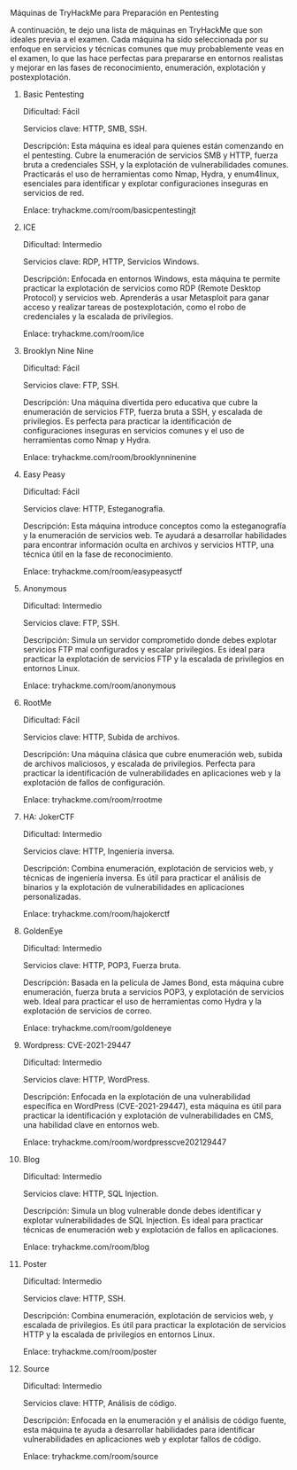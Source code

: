 Máquinas de TryHackMe para Preparación en Pentesting

A continuación, te dejo una lista de máquinas en TryHackMe que son ideales previa a el examen. Cada máquina ha sido seleccionada por su enfoque en servicios y técnicas comunes que muy probablemente veas en el examen, lo que las hace perfectas para prepararse en entornos realistas y mejorar en las fases de reconocimiento, enumeración, explotación y postexplotación.

1. Basic Pentesting

    Dificultad: Fácil

    Servicios clave: HTTP, SMB, SSH.

    Descripción: Esta máquina es ideal para quienes están comenzando en el pentesting. Cubre la enumeración de servicios SMB y HTTP, fuerza bruta a credenciales SSH, y la explotación de vulnerabilidades comunes. Practicarás el uso de herramientas como Nmap, Hydra, y enum4linux, esenciales para identificar y explotar configuraciones inseguras en servicios de red.

    Enlace: tryhackme.com/room/basicpentestingjt

2. ICE

    Dificultad: Intermedio

    Servicios clave: RDP, HTTP, Servicios Windows.

    Descripción: Enfocada en entornos Windows, esta máquina te permite practicar la explotación de servicios como RDP (Remote Desktop Protocol) y servicios web. Aprenderás a usar Metasploit para ganar acceso y realizar tareas de postexplotación, como el robo de credenciales y la escalada de privilegios.

    Enlace: tryhackme.com/room/ice

3. Brooklyn Nine Nine

    Dificultad: Fácil

    Servicios clave: FTP, SSH.

    Descripción: Una máquina divertida pero educativa que cubre la enumeración de servicios FTP, fuerza bruta a SSH, y escalada de privilegios. Es perfecta para practicar la identificación de configuraciones inseguras en servicios comunes y el uso de herramientas como Nmap y Hydra.

    Enlace: tryhackme.com/room/brooklynninenine

4. Easy Peasy

    Dificultad: Fácil

    Servicios clave: HTTP, Esteganografía.

    Descripción: Esta máquina introduce conceptos como la esteganografía y la enumeración de servicios web. Te ayudará a desarrollar habilidades para encontrar información oculta en archivos y servicios HTTP, una técnica útil en la fase de reconocimiento.

    Enlace: tryhackme.com/room/easypeasyctf

5. Anonymous

    Dificultad: Intermedio

    Servicios clave: FTP, SSH.

    Descripción: Simula un servidor comprometido donde debes explotar servicios FTP mal configurados y escalar privilegios. Es ideal para practicar la explotación de servicios FTP y la escalada de privilegios en entornos Linux.

    Enlace: tryhackme.com/room/anonymous

6. RootMe

    Dificultad: Fácil

    Servicios clave: HTTP, Subida de archivos.

    Descripción: Una máquina clásica que cubre enumeración web, subida de archivos maliciosos, y escalada de privilegios. Perfecta para practicar la identificación de vulnerabilidades en aplicaciones web y la explotación de fallos de configuración.

    Enlace: tryhackme.com/room/rrootme

7. HA: JokerCTF

    Dificultad: Intermedio

    Servicios clave: HTTP, Ingeniería inversa.

    Descripción: Combina enumeración, explotación de servicios web, y técnicas de ingeniería inversa. Es útil para practicar el análisis de binarios y la explotación de vulnerabilidades en aplicaciones personalizadas.

    Enlace: tryhackme.com/room/hajokerctf

8. GoldenEye

    Dificultad: Intermedio

    Servicios clave: HTTP, POP3, Fuerza bruta.

    Descripción: Basada en la película de James Bond, esta máquina cubre enumeración, fuerza bruta a servicios POP3, y explotación de servicios web. Ideal para practicar el uso de herramientas como Hydra y la explotación de servicios de correo.

    Enlace: tryhackme.com/room/goldeneye

9. Wordpress: CVE-2021-29447

    Dificultad: Intermedio

    Servicios clave: HTTP, WordPress.

    Descripción: Enfocada en la explotación de una vulnerabilidad específica en WordPress (CVE-2021-29447), esta máquina es útil para practicar la identificación y explotación de vulnerabilidades en CMS, una habilidad clave en entornos web.

    Enlace: tryhackme.com/room/wordpresscve202129447

10. Blog

    Dificultad: Intermedio

    Servicios clave: HTTP, SQL Injection.

    Descripción: Simula un blog vulnerable donde debes identificar y explotar vulnerabilidades de SQL Injection. Es ideal para practicar técnicas de enumeración web y explotación de fallos en aplicaciones.

    Enlace: tryhackme.com/room/blog

11. Poster

    Dificultad: Intermedio

    Servicios clave: HTTP, SSH.

    Descripción: Combina enumeración, explotación de servicios web, y escalada de privilegios. Es útil para practicar la explotación de servicios HTTP y la escalada de privilegios en entornos Linux.

    Enlace: tryhackme.com/room/poster

12. Source

    Dificultad: Intermedio

    Servicios clave: HTTP, Análisis de código.

    Descripción: Enfocada en la enumeración y el análisis de código fuente, esta máquina te ayuda a desarrollar habilidades para identificar vulnerabilidades en aplicaciones web y explotar fallos de código.

    Enlace: tryhackme.com/room/source